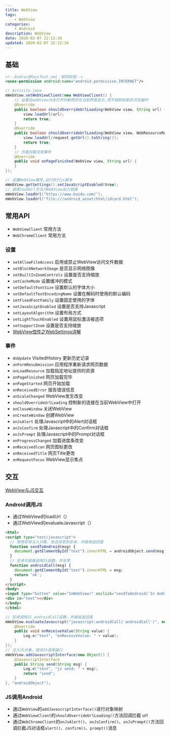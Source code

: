 ```yaml
---
title: WebView
tags: 
    - WebView
categories: 
    - Android
description: WebView
date: 2020-02-07 22:12:34
updated: 2020-02-07 22:12:34
---
```


## 基础

```xml
<!--AndroidManifest.xml：联网权限-->
<uses-permission android:name="android.permission.INTERNET"/>
```

```java
// Activity.java
mWebView.setWebViewClient(new WebViewClient() {
    // 设置在webView点击打开的新网页在当前界面显示,而不跳转到新的浏览器中
    @Override
    public boolean shouldOverrideUrlLoading(WebView view, String url) {
        view.loadUrl(url);
        return true;
    }
    @Override
    public boolean shouldOverrideUrlLoading(WebView view, WebResourceRequest request) {
        view.loadUrl(request.getUrl().toString());
        return true;
    }
    // 页面加载完成事件
    @Override
    public void onPageFinished(WebView view, String url) {
    }
});

// 设置WebView属性,运行执行js脚本
mWebView.getSettings().setJavaScriptEnabled(true);
// 调用loadUrl方法为WebView加入链接
mWebView.loadUrl("https://www.baidu.com/");
mWebView.loadUrl("file:///android_asset/html/idcard.html");
```

## 常用API

+ `WebViewClient` 常用方法
+ `WebChromeClient` 常用方法

### 设置

+ `setAllowFileAccess` 启用或禁止WebView访问文件数据
+ `setBlockNetworkImage` 是否显示网络图像
+ `setBuiltInZoomControls` 设置是否支持缩放
+ `setCacheMode` 设置缓冲的模式
+ `setDefaultFontSize` 设置默认的字体大小
+ `setDefaultTextEncodingName` 设置在解码时使用的默认编码
+ `setFixedFontFamily` 设置固定使用的字体
+ `setJavaSciptEnabled` 设置是否支持Javascript
+ `setLayoutAlgorithm` 设置布局方式
+ `setLightTouchEnabled` 设置用鼠标激活被选项
+ `setSupportZoom` 设置是否支持缩放
+ [WebView控件之WebSettings详解](https://www.jianshu.com/p/0d7d429bd216)

### 事件

+ `doUpdate` VisitedHistory 更新历史记录
+ `onFormResubmission` 应用程序重新请求网页数据
+ `onLoadResource` 加载指定地址提供的资源
+ `onPageFinished` 网页加载完毕
+ `onPageStarted` 网页开始加载
+ `onReceivedError` 报告错误信息
+ `onScaleChanged` WebView发生改变
+ `shouldOverrideUrlLoading` 控制新的连接在当前WebView中打开
+ `onCloseWindow` 关闭WebView
+ `onCreateWindow` 创建WebView
+ `onJsAlert` 处理Javascript中的Alert对话框
+ `onJsConfirm` 处理Javascript中的Confirm对话框
+ `onJsPrompt` 处理Javascript中的Prompt对话框
+ `onProgressChanged` 加载进度条改变
+ `onReceivedlcon` 网页图标更改
+ `onReceivedTitle` 网页Title更改
+ `onRequestFocus` WebView显示焦点

## 交互

[WebView与JS交互](https://blog.csdn.net/carson_ho/article/details/64904691/)

### Android调用JS

+ 通过WebView的loadUrl（）
+ 通过WebView的evaluateJavascript（）

```html
<html>
<script type="text/javascript">
  // 使用安卓注入对象，发送消息到安卓，并接收返回值
  function sendToAndroid(msg) {
    document.getElementById("text").innerHTML = androidObject.send(msg);
  }
  // 安卓可直接调用JS函数，并反馈
  function androidCall(msg) {
    document.getElementById("text").innerHTML = msg;
    return 'ok';
  }
</script>
<body>
<input type="button" value="InWebView!" onclick="sendToAndroid('In Android land')">
<div id="text"></div>
</body>
</html>
```

```java
// 安卓调用JS androidCall函数，并接收返回值
mWebView.evaluateJavascript("javascript:androidCall('androidCall')", new ValueCallback<String>() {
    @Override
    public void onReceiveValue(String value) {
        Log.e("test", "onReceiveValue: " + value);
    }
});
// 注入JS对象，提供JS调用接口
mWebView.addJavascriptInterface(new Object() {
    @JavascriptInterface
    public String send(String msg) {
        Log.e("test", "js send: " + msg);
        return "send";
    }
}, "androidObject");
```

### JS调用Android

+ 通过`WebView`的`addJavascriptInterface()`进行对象映射
+ 通过`WebViewClient`的`shouldOverrideUrlLoading()`方法回调拦截 url
+ 通过`WebChromeClient`的`onJsAlert()`、`onJsConfirm()`、`onJsPrompt()`方法回调拦截JS对话框`alert()`、`confirm()`、`prompt()`消息
